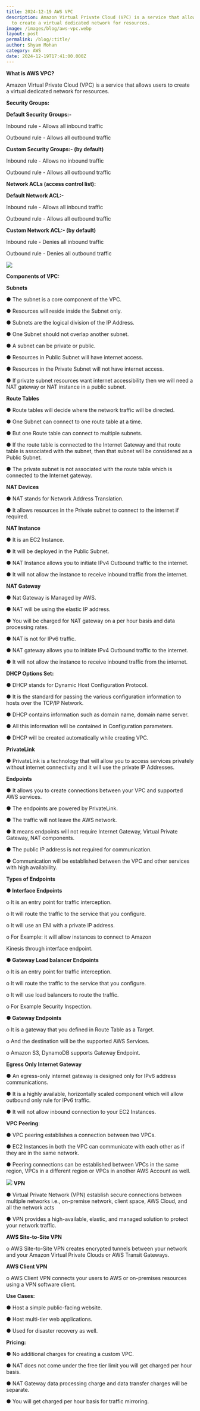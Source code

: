 ```yaml
---
title: 2024-12-19 AWS VPC
description: Amazon Virtual Private Cloud (VPC) is a service that allows users
  to create a virtual dedicated network for resources.
image: /images/blog/aws-vpc.webp
layout: post
permalink: /blog/:title/
author: Shyam Mohan
category: AWS
date: 2024-12-19T17:41:00.000Z
---
```

**What is AWS VPC?** 

Amazon Virtual Private Cloud (VPC) is a service that allows users to create a virtual dedicated network for resources.

**Security Groups:**

**Default Security Groups:-**

   Inbound rule - Allows all inbound traffic
   
   Outbound rule - Allows all outbound traffic
   
**Custom Security Groups:- (by default)**

   Inbound rule - Allows no inbound traffic
   
   Outbound rule - Allows all outbound traffic

**Network ACLs (access control list):**

**Default Network ACL:-**

   Inbound rule - Allows all inbound traffic
   
   Outbound rule - Allows all outbound traffic
   
**Custom Network ACL:- (by default)**

   Inbound rule - Denies all inbound traffic
   
   Outbound rule - Denies all outbound traffic

**![](https://lh7-rt.googleusercontent.com/docsz/AD_4nXcZ4IwbJYuewgQ3bhHGY4xhUNNVRu3V-S8VGNcgYsYySGmiEcmi3yxSHHWSTk3XWoEJt1wOm9Pxe_FX651F_81nsc2UpEpN8xcTQTWa5nvCImbOSXCBXcD_ureLyn8_dhmwWWf_cQ?key=q390jo8iRKV-c2BprE8LOg)**

**Components of VPC:**

**Subnets**

● The subnet is a core component of the VPC.

● Resources will reside inside the Subnet only.

● Subnets are the logical division of the IP Address.

● One Subnet should not overlap another subnet.

● A subnet can be private or public.

● Resources in Public Subnet will have internet access.

● Resources in the Private Subnet will not have internet access.

● If private subnet resources want internet accessibility then we will need a NAT gateway or NAT instance in a public subnet.

**Route Tables**

● Route tables will decide where the network traffic will be directed.

● One Subnet can connect to one route table at a time.

● But one Route table can connect to multiple subnets.

● If the route table is connected to the Internet Gateway and that route table is associated with the subnet, then that subnet will be considered as a Public Subnet.

● The private subnet is not associated with the route table which is connected to the Internet gateway.

**NAT Devices**

● NAT stands for Network Address Translation.

● It allows resources in the Private subnet to connect to the internet if required.

**NAT Instance**

● It is an EC2 Instance.

● It will be deployed in the Public Subnet.

● NAT Instance allows you to initiate IPv4 Outbound traffic to the internet.

● It will not allow the instance to receive inbound traffic from the internet.

**NAT Gateway**

● Nat Gateway is Managed by AWS.

● NAT will be using the elastic IP address.

● You will be charged for NAT gateway on a per hour basis and data processing rates.

● NAT is not for IPv6 traffic.

● NAT gateway allows you to initiate IPv4 Outbound traffic to the internet.

● It will not allow the instance to receive inbound traffic from the internet.

**DHCP Options Set:**

● DHCP stands for Dynamic Host Configuration Protocol.

● It is the standard for passing the various configuration information to hosts over the TCP/IP Network.

● DHCP contains information such as domain name, domain name server.

● All this information will be contained in Configuration parameters.

● DHCP will be created automatically while creating VPC.

**PrivateLink**

● PrivateLink is a technology that will allow you to access services privately without internet connectivity and it will use the private IP Addresses.

**Endpoints**

● It allows you to create connections between your VPC and supported AWS services.

● The endpoints are powered by PrivateLink.

● The traffic will not leave the AWS network.

● It means endpoints will not require Internet Gateway, Virtual Private Gateway, NAT components.

● The public IP address is not required for communication.

● Communication will be established between the VPC and other services with high availability.

**Types of Endpoints**

**● Interface Endpoints**

o It is an entry point for traffic interception.

o It will route the traffic to the service that you configure.

o It will use an ENI with a private IP address.

o For Example: it will allow instances to connect to Amazon

Kinesis through interface endpoint.

**● Gateway Load balancer Endpoints**

o It is an entry point for traffic interception.

o It will route the traffic to the service that you configure.

o It will use load balancers to route the traffic.

o For Example Security Inspection.

**● Gateway Endpoints**

o It is a gateway that you defined in Route Table as a Target.

o And the destination will be the supported AWS Services.

o Amazon S3, DynamoDB supports Gateway Endpoint.

**Egress Only Internet Gateway**

● An egress-only internet gateway is designed only for IPv6 address communications.

● It is a highly available, horizontally scaled component which will allow outbound only rule for IPv6 traffic.

● It will not allow inbound connection to your EC2 Instances.

**VPC Peering**:

● VPC peering establishes a connection between two VPCs.

● EC2 Instances in both the VPC can communicate with each other as if they are in the same network.

● Peering connections can be established between VPCs in the same region, VPCs in a different region or VPCs in another AWS Account as well.

**![](https://lh7-rt.googleusercontent.com/docsz/AD_4nXdCtaWPtcWJx_0MFLX4XNtohW9JZNh1gJDEqMxAo_uIEVRrIypNtDfyqh33B1V4Bmuw6-UAFGyHn8yF_BZPnxidbxojX-WP-BTsODen9IwR361c05GpeeA3XMYbyNkrMtvQ_T_b4Q?key=q390jo8iRKV-c2BprE8LOg)**
**VPN**

● Virtual Private Network (VPN) establish secure connections between multiple networks i.e., on-premise network, client space, AWS Cloud, and all the network acts

● VPN provides a high-available, elastic, and managed solution to protect your network traffic.

**AWS Site-to-Site VPN**

o AWS Site-to-Site VPN creates encrypted tunnels between your network and your Amazon Virtual Private Clouds or AWS Transit Gateways.

**AWS Client VPN**

o AWS Client VPN connects your users to AWS or on-premises resources using a VPN software client.

**Use Cases:**

● Host a simple public-facing website.

● Host multi-tier web applications.

● Used for disaster recovery as well.

**Pricing:**

● No additional charges for creating a custom VPC.

● NAT does not come under the free tier limit you will get charged per hour basis.

● NAT Gateway data processing charge and data transfer charges will be separate.

● You will get charged per hour basis for traffic mirroring.

